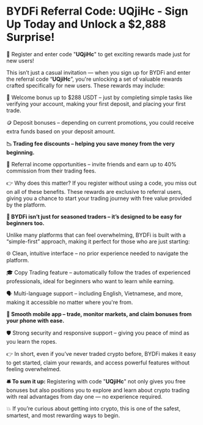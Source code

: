 # BYDFi Referral Code: UQjiHc - Sign Up Today and Unlock a $2,888 Surprise!

🎁 Register and enter code "**UQjiHc**" to get exciting rewards made just for new users!

This isn’t just a casual invitation — when you sign up for BYDFi and enter the referral code “**UQjiHc**”, you're unlocking a set of valuable rewards crafted specifically for new users. These rewards may include:

💸 Welcome bonus up to $288 USDT – just by completing simple tasks like verifying your account, making your first deposit, and placing your first trade.

🪙 Deposit bonuses – depending on current promotions, you could receive extra funds based on your deposit amount.

**📉 Trading fee discounts – helping you save money from the very beginning.**

🔁 Referral income opportunities – invite friends and earn up to 40% commission from their trading fees.

👉 Why does this matter?
If you register without using a code, you miss out on all of these benefits. These rewards are exclusive to referral users, giving you a chance to start your trading journey with free value provided by the platform.

**🧩 BYDFi isn’t just for seasoned traders – it’s designed to be easy for beginners too.**

Unlike many platforms that can feel overwhelming, BYDFi is built with a “simple-first” approach, making it perfect for those who are just starting:

🌐 Clean, intuitive interface – no prior experience needed to navigate the platform.

🎓 Copy Trading feature – automatically follow the trades of experienced professionals, ideal for beginners who want to learn while earning.

🗣️ Multi-language support – including English, Vietnamese, and more, making it accessible no matter where you're from.

**📱 Smooth mobile app – trade, monitor markets, and claim bonuses from your phone with ease.**

🛡️ Strong security and responsive support – giving you peace of mind as you learn the ropes.

👉 In short, even if you’ve never traded crypto before, BYDFi makes it easy to get started, claim your rewards, and access powerful features without feeling overwhelmed.

**🛎️ To sum it up:**
Registering with code "**UQjiHc**" not only gives you free bonuses but also positions you to explore and learn about crypto trading with real advantages from day one — no experience required.

💥 If you’re curious about getting into crypto, this is one of the safest, smartest, and most rewarding ways to begin.

